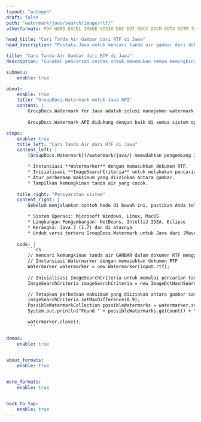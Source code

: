 ```yaml
---
layout: "autogen"
draft: false
path: "watermark/java/search/image/rtf/"
otherformats: PDF WORD EXCEL IMAGE VISIO DOC DOT DOCX DOCM DOTX DOTM TXT XLSX XLSM XLTM XLT XLTX XLS XLSB XLAM SXC PPTX PPTM PPSX PPSM POTM POT POTX PPT PPS ODT BMP GIF JPEG JP2 PNG TIFF WEBP VSD VDX VSDX VSTX VSX VSSX VSDM VSSM VSTM VTX VDW VSS VST

head_title: "Cari Tanda Air Gambar dari RTF di Jawa"
head_description: "Pustaka Java untuk mencari tanda air gambar dari dokumen RTF menggunakan fitur pencarian cerdas dalam aplikasi Java & J2SE menggunakan GroupDocs.API Watermark untuk Java."

title: "Cari Tanda Air Gambar dari RTF di Jawa"
description: "Gunakan pencarian cerdas untuk menemukan semua kemungkinan tanda air gambar dari file RTF dari dalam aplikasi Java & J2SE. Tentukan kriteria pencarian untuk menemukan semua tanda air gambar yang cocok dari seluruh atau halaman tertentu dari dokumen sumber."

submenu:
    enable: true

about:
    enable: true
    title: "GroupDocs.Watermark untuk Java API"
    content: |
        GroupDocs.Watermark for Java adalah solusi manajemen watermark lengkap untuk aplikasi Java. Pengembang dapat dengan cepat melakukan operasi manipulasi tanda air seperti; tambahkan, edit, cari, dan hapus berbagai jenis tanda air dari dalam dokumen semua format file populer. Mendukung bekerja dengan teks dan tanda air gambar dalam berbagai dokumen termasuk PDF, Microsoft Word, Excel, PowerPoint, Visio, Email dan format gambar.
        
        GroupDocs.Watermark API didukung dengan baik di semua sistem operasi utama dan versi Java termasuk J2SE 7.0 (1.7), J2SE 8.0 (1.8) dan Java 10.

steps:
    enable: true
    title_left: "Cari Tanda Air dari RTF di Jawa"
    content_left: |
        [GroupDocs.Watermark](/watermark/java/) memudahkan pengembang Java untuk secara cerdas mencari tanda air gambar dari dalam dokumen mereka dengan menerapkan beberapa langkah mudah.

        * Instansiasi **Watermarker** dengan memasukkan dokumen RTF.
        * Inisialisasi **ImageSearchCriteria** untuk melakukan pencarian tanda air.
        * Atur perbedaan maksimum yang diizinkan antara gambar.
        * Tampilkan kemungkinan tanda air yang cocok.
        
    title_right: "Persyaratan sistem"
    content_right: |
        Sebelum menjalankan contoh kode di bawah ini, pastikan Anda telah menginstal prasyarat berikut di sistem Anda.

        * Sistem Operasi: Microsoft Windows, Linux, MacOS
        * Lingkungan Pengembangan: NetBeans, IntelliJ IDEA, Eclipse
        * Kerangka: Java 7 (1.7) dan di atasnya
        * Unduh versi terbaru GroupDocs.Watermark untuk Java dari [Maven](https://repository.groupdocs.com/webapp/#/artifacts/browse/tree/General/repo/com/groupdocs/groupdocs-watermark)
        
    code: |
        ```cs
        // mencari kemungkinan tanda air GAMBAR dalam dokumen RTF menggunakan Java.
        // Instansiasi Watermarker dengan memasukkan dokumen RTF
        Watermarker watermarker = new Watermarker(input.rtf);
        
        // Inisialisasi ImageSearchCriteria untuk memulai pencarian tanda air
        ImageSearchCriteria imageSearchCriteria = new ImageDctHashSearchCriteria(watermark.jpeg);

        // Tetapkan perbedaan maksimum yang diizinkan antara gambar sampel dan kemungkinan tanda air
        imageSearchCriteria.setMaxDifference(0.9);
        PossibleWatermarkCollection possibleWatermarks = watermarker.search(imageSearchCriteria);
        System.out.println("Found " + possibleWatermarks.getCount() + " possible watermark(s).");

        watermarker.close();        
        ```        

demos:
    enable: true
        

about_formats:
    enable: true


more_formats:
    enable: true


back_to_top:
    enable: true
---
```

